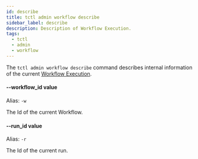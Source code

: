 ```yaml
---
id: describe
title: tctl admin workflow describe
sidebar_label: describe
description: Description of Workflow Execution.
tags:
  - tctl
  - admin
  - workflow
---
```


The `tctl admin workflow describe` command describes internal information of the current [Workflow Execution](/workflows/#workflow-execution).

#### --workflow_id value

Alias: `-w`

The Id of the current Workflow.

#### --run_id value

Alias: `-r`

The Id of the current run.
